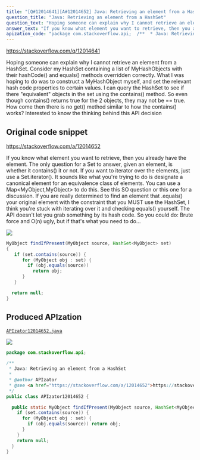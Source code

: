 ```yaml
---
title: "[Q#12014641][A#12014652] Java: Retrieving an element from a HashSet"
question_title: "Java: Retrieving an element from a HashSet"
question_text: "Hoping someone can explain why I cannot retrieve an element from a HashSet. Consider my HashSet containing a list of MyHashObjects with their hashCode() and equals() methods overridden correctly. What I was hoping to do was to construct a MyHashObject myself, and set the relevant hash code properties to certain values. I can query the HashSet to see if there \"equivalent\" objects in the set using the contains() method. So even though contains() returns true for the 2 objects, they may not be == true. How come then there is no get() method similar to how the contains() works? Interested to know the thinking behind this API decision"
answer_text: "If you know what element you want to retrieve, then you already have the element.  The only question for a Set to answer, given an element, is whether it contains() it or not. If you want to iterator over the elements, just use a Set.iterator(). It sounds like what you're trying to do is designate a canonical element for an equivalence class of elements.  You can use a Map<MyObject,MyObject> to do this.  See this SO question or this one for a discussion. If you are really determined to find an element that .equals() your original element with the constraint that you MUST use the HashSet, I think you're stuck with iterating over it and checking equals() yourself.  The API doesn't let you grab something by its hash code.  So you could do: Brute force and O(n) ugly, but if that's what you need to do..."
apization_code: "package com.stackoverflow.api;  /**  * Java: Retrieving an element from a HashSet  *  * @author APIzator  * @see <a href=\"https://stackoverflow.com/a/12014652\">https://stackoverflow.com/a/12014652</a>  */ public class APIzator12014652 {    public static MyObject findIfPresent(MyObject source, HashSet<MyObject> set) {     if (set.contains(source)) {       for (MyObject obj : set) {         if (obj.equals(source)) return obj;       }     }     return null;   } }"
---
```


https://stackoverflow.com/q/12014641

Hoping someone can explain why I cannot retrieve an element from a HashSet.
Consider my HashSet containing a list of MyHashObjects with their hashCode() and equals() methods overridden correctly.
What I was hoping to do was to construct a MyHashObject myself, and set the relevant hash code properties to certain values.
I can query the HashSet to see if there &quot;equivalent&quot; objects in the set using the contains() method.
So even though contains() returns true for the 2 objects, they may not be == true.
How come then there is no get() method similar to how the contains() works?
Interested to know the thinking behind this API decision



## Original code snippet

https://stackoverflow.com/a/12014652

If you know what element you want to retrieve, then you already have the element.  The only question for a Set to answer, given an element, is whether it contains() it or not.
If you want to iterator over the elements, just use a Set.iterator().
It sounds like what you&#x27;re trying to do is designate a canonical element for an equivalence class of elements.  You can use a Map&lt;MyObject,MyObject&gt; to do this.  See this SO question or this one for a discussion.
If you are really determined to find an element that .equals() your original element with the constraint that you MUST use the HashSet, I think you&#x27;re stuck with iterating over it and checking equals() yourself.  The API doesn&#x27;t let you grab something by its hash code.  So you could do:
Brute force and O(n) ugly, but if that&#x27;s what you need to do...

<div class="code-logo"><img src="/stackoverflow.png" /></div>

```java
MyObject findIfPresent(MyObject source, HashSet<MyObject> set)
{
   if (set.contains(source)) {
      for (MyObject obj : set) {
        if (obj.equals(source)) 
          return obj;
      } 
   }

  return null;
}
```

## Produced APIzation

[`APIzator12014652.java`](https://github.com/pasqualesalza/apization-temp-data/raw/master/search/APIzator12014652.java)

<div class="code-logo"><img src="/apizator.png" /></div>

```java
package com.stackoverflow.api;

/**
 * Java: Retrieving an element from a HashSet
 *
 * @author APIzator
 * @see <a href="https://stackoverflow.com/a/12014652">https://stackoverflow.com/a/12014652</a>
 */
public class APIzator12014652 {

  public static MyObject findIfPresent(MyObject source, HashSet<MyObject> set) {
    if (set.contains(source)) {
      for (MyObject obj : set) {
        if (obj.equals(source)) return obj;
      }
    }
    return null;
  }
}

```
